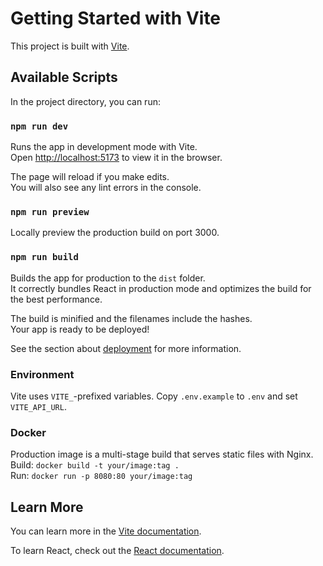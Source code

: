 # Getting Started with Vite

This project is built with [Vite](https://vitejs.dev/).

## Available Scripts

In the project directory, you can run:

### `npm run dev`

Runs the app in development mode with Vite.\
Open [http://localhost:5173](http://localhost:5173) to view it in the browser.

The page will reload if you make edits.\
You will also see any lint errors in the console.

### `npm run preview`

Locally preview the production build on port 3000.

### `npm run build`

Builds the app for production to the `dist` folder.\
It correctly bundles React in production mode and optimizes the build for the best performance.

The build is minified and the filenames include the hashes.\
Your app is ready to be deployed!

See the section about [deployment](https://facebook.github.io/create-react-app/docs/deployment) for more information.

### Environment

Vite uses `VITE_`-prefixed variables. Copy `.env.example` to `.env` and set `VITE_API_URL`.

### Docker

Production image is a multi-stage build that serves static files with Nginx.\
Build: `docker build -t your/image:tag .`\
Run: `docker run -p 8080:80 your/image:tag`

## Learn More

You can learn more in the [Vite documentation](https://vitejs.dev/guide/).

To learn React, check out the [React documentation](https://react.dev/).
